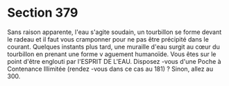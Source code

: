 # Section 379

Sans raison apparente, l'eau s'agite soudain, un tourbillon se forme
devant le radeau et il faut vous cramponner pour ne pas être
précipité dans le courant. Quelques instants plus tard, une muraille
d'eau surgit au cœur du tourbillon en prenant une forme v aguement
humanoïde. Vous êtes sur le point d'être englouti par l'ESPRIT DE
L'EAU. Disposez -vous d'une Poche à Contenance Illimitée
(rendez -vous dans ce cas au 181) ? Sinon, allez au  300.